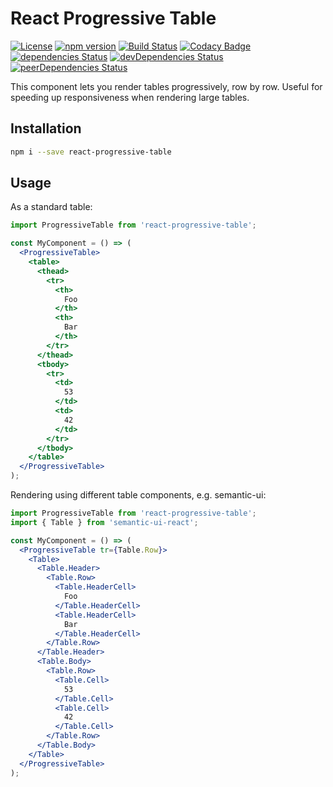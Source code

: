 # React Progressive Table

[![License](https://img.shields.io/badge/License-Apache%202.0-blue.svg)](https://opensource.org/licenses/Apache-2.0)
[![npm version](https://badge.fury.io/js/react-progressive-table.svg)](https://badge.fury.io/js/react-progressive-table)
[![Build Status](https://travis-ci.org/pikselpalette/react-progressive-table.svg?branch=master)](https://travis-ci.org/pikselpalette/react-progressive-table)
[![Codacy Badge](https://api.codacy.com/project/badge/Grade/782fe5ad443746038fcb68a299dd4916)](https://www.codacy.com/app/samboylett/react-progressive-table?utm_source=github.com&amp;utm_medium=referral&amp;utm_content=pikselpalette/react-progressive-table&amp;utm_campaign=Badge_Grade)
[![dependencies Status](https://david-dm.org/pikselpalette/react-progressive-table/status.svg)](https://david-dm.org/pikselpalette/react-progressive-table)
[![devDependencies Status](https://david-dm.org/pikselpalette/react-progressive-table/dev-status.svg)](https://david-dm.org/pikselpalette/react-progressive-table?type=dev)
[![peerDependencies Status](https://david-dm.org/pikselpalette/react-progressive-table/peer-status.svg)](https://david-dm.org/pikselpalette/react-progressive-table?type=peer)

This component lets you render tables progressively, row by row. Useful for speeding up responsiveness when rendering large tables.

## Installation

```sh
npm i --save react-progressive-table
```

## Usage

As a standard table:

```jsx
import ProgressiveTable from 'react-progressive-table';

const MyComponent = () => (
  <ProgressiveTable>
    <table>
      <thead>
        <tr>
          <th>
            Foo
          </th>
          <th>
            Bar
          </th>
        </tr>
      </thead>
      <tbody>
        <tr>
          <td>
            53
          </td>
          <td>
            42
          </td>
        </tr>
      </tbody>
    </table>
  </ProgressiveTable>
);
```

Rendering using different table components, e.g. semantic-ui:

```jsx
import ProgressiveTable from 'react-progressive-table';
import { Table } from 'semantic-ui-react';

const MyComponent = () => (
  <ProgressiveTable tr={Table.Row}>
    <Table>
      <Table.Header>
        <Table.Row>
          <Table.HeaderCell>
            Foo
          </Table.HeaderCell>
          <Table.HeaderCell>
            Bar
          </Table.HeaderCell>
        </Table.Row>
      </Table.Header>
      <Table.Body>
        <Table.Row>
          <Table.Cell>
            53
          </Table.Cell>
          <Table.Cell>
            42
          </Table.Cell>
        </Table.Row>
      </Table.Body>
    </Table>
  </ProgressiveTable>
);
```
